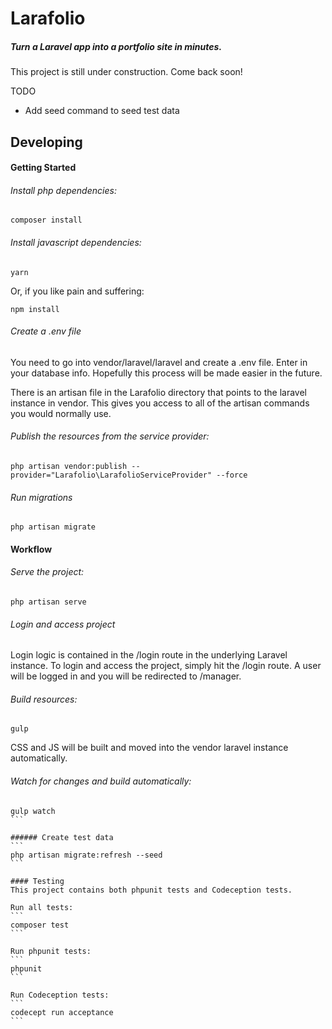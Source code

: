 # Larafolio  
##### Turn a Laravel app into a portfolio site in minutes. 

This project is still under construction. Come back soon!

TODO    
  - Add seed command to seed test data

## Developing

#### Getting Started

###### Install php dependencies:
```
composer install
```

###### Install javascript dependencies:
```
yarn
```
Or, if you like pain and suffering:
```
npm install
```

###### Create a .env file
You need to go into vendor/laravel/laravel and create a .env file. Enter in your database info. Hopefully this process will be made easier in the future.   

There is an artisan file in the Larafolio directory that points to the laravel instance in vendor. This gives you access to all of the artisan commands you would normally use.

###### Publish the resources from the service provider:
```
php artisan vendor:publish --provider="Larafolio\LarafolioServiceProvider" --force
```

###### Run migrations
```
php artisan migrate
```

#### Workflow

###### Serve the project:
```
php artisan serve
```

###### Login and access project
Login logic is contained in the /login route in the underlying Laravel instance. To login and access the project, simply hit the /login route. A user will be logged in and you will be redirected to /manager.

###### Build resources:
```
gulp
```
CSS and JS will be built and moved into the vendor laravel instance automatically.    

###### Watch for changes and build automatically:
````
gulp watch
```

###### Create test data
```
php artisan migrate:refresh --seed
```

#### Testing
This project contains both phpunit tests and Codeception tests.    

Run all tests:
```
composer test
```

Run phpunit tests:
```
phpunit
```

Run Codeception tests:
```
codecept run acceptance
```
